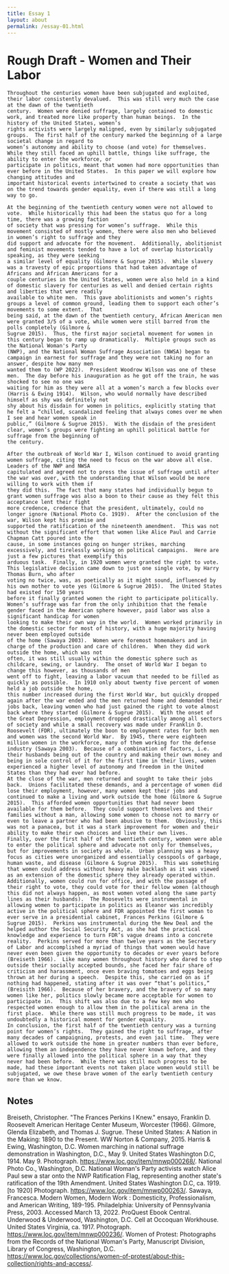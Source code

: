 ```yaml
---
title: Essay 1
layout: about
permalink: /essay-01.html
---
```


# Rough Draft - Women and Their Labor
	Throughout the centuries women have been subjugated and exploited, their labor consistently devalued.  This was still very much the case at the dawn of the twentieth
	century.  Women were denied suffrage, largely contained to domestic work, and treated more like property than human beings.  In the history of the United States, women’s
	rights activists were largely maligned, even by similarly subjugated groups.  The first half of the century marked the beginning of a large societal change in regard to
	women’s autonomy and ability to choose (and vote) for themselves.  While they still faced an uphill battle, things like suffrage, the ability to enter the workforce, or
	participate in politics, meant that women had more opportunities than ever before in the United States.  In this paper we will explore how changing attitudes and
	important historical events intertwined to create a society that was on the trend towards gender equality, even if there was still a long way to go.
	
	At the beginning of the twentieth century women were not allowed to vote.  While historically this had been the status quo for a long time, there was a growing faction
	of society that was pressing for women’s suffrage.  While this movement consisted of mostly women, there were also men who believed in women’s right to suffrage and they
	did support and advocate for the movement.  Additionally, abolitionist and feminist movements tended to have a lot of overlap historically speaking, as they were seeking
	a similar level of equality (Gilmore & Sugrue 2015).  While slavery was a travesty of epic proportions that had taken advantage of Africans and African Americans for a
	couple centuries in the United States, women were also held in a kind of domestic slavery for centuries as well and denied certain rights and liberties that were readily
	available to white men.  This gave abolitionists and women’s rights groups a level of common ground, leading them to support each other’s movements to some extent.  That
	being said, at the dawn of the twentieth century, African American men were granted 3/5 of a vote, while women were still barred from the polls completely (Gilmore &
	Sugrue 2015).  Thus, the first major societal movement for women in this century began to ramp up dramatically.  Multiple groups such as the National Woman's Party
	(NWP), and the National Woman Suffrage Association (NWSA) began to campaign in earnest for suffrage and they were not taking no for an answer, despite how many men
	wanted them to (WP 2022).  President Woodrow Wilson was one of these men.  The day before his inauguration as he got off the train, he was shocked to see no one was
	waiting for him as they were all at a women’s march a few blocks over (Harris & Ewing 1914).  Wilson, who would normally have described himself as shy was definitely not
	shy about his disdain for women in politics, explicitly stating that he felt a “chilled, scandalized feeling that always comes over me when I see and hear women speak in
	public,” (Gilmore & Sugrue 2015).  With the disdain of the president clear, women’s groups were fighting an uphill political battle for suffrage from the beginning of
	the century.
	
	After the outbreak of World War I, Wilson continued to avoid granting women suffrage, citing the need to focus on the war above all else.  Leaders of the NWP and NWSA
	capitulated and agreed not to press the issue of suffrage until after the war was over, with the understanding that Wilson would be more willing to work with them if
	they did this.  The fact that many states had individually begun to grant women suffrage was also a boon to their cause as they felt this acceptance lent their fight
	more credence, credence that the president, ultimately, could no longer ignore (National Photo Co. 1919).  After the conclusion of the war, Wilson kept his promise and
	supported the ratification of the nineteenth amendment.  This was not without the significant effort that women like Alice Paul and Carrie Chapman Catt poured into the
	cause, in some instances going on hunger strikes, marching excessively, and tirelessly working on political campaigns.  Here are just a few pictures that exemplify this
	arduous task.  Finally, in 1920 women were granted the right to vote.  This legislative decision came down to just one single vote, by Harry Thomas Burn, who after
	voting no twice, was, as poetically as it might sound, influenced by his own mother to vote yes (Gilmore & Sugrue 2015).  The United States had existed for 150 years
	before it finally granted women the right to participate politically.  
	Women’s suffrage was far from the only inhibition that the female gender faced in the American sphere however, paid labor was also a significant handicap for women
	looking to make their own way in the world.  Women worked primarily in the domestic sector for most of history, with a huge majority having never been employed outside
	of the home (Sawaya 2003).  Women were foremost homemakers and in charge of the production and care of children.  When they did work outside the home, which was not
	often, it was still usually within the domestic sphere such as childcare, sewing, or laundry.  The onset of World War I began to change this however, as thousands of men
	went off to fight, leaving a labor vacuum that needed to be filled as quickly as possible.  In 1910 only about twenty five percent of women held a job outside the home,
	this number increased during the first World War, but quickly dropped again after the war ended and the men returned home and demanded their jobs back, leaving women who had just gained the right to vote almost back where they started (Gilmore & Sugrue 2015).  With the onset of the Great Depression, employment dropped drastically among all sectors of society and while a small recovery was made under Franklin D. Roosevelt (FDR), ultimately the boon to employment rates for both men and women was the second World War.  By 1945, there were eighteen million women in the workforce, many of them working for the defense industry (Sawaya 2003).  Because of a combination of factors, i.e. their husbands being out of the country and making their own money and being in sole control of it for the first time in their lives, women experienced a higher level of autonomy and freedom in the United States than they had ever had before.  
	At the close of the war, men returned and sought to take their jobs back.  Unions facilitated these demands, and a percentage of women did lose their employment, however, many women kept their jobs and continued to make a living and work outside the home (Gilmore & Sugrue 2015).  This afforded women opportunities that had never been available for them before.  They could support themselves and their families without a man, allowing some women to choose not to marry or even to leave a partner who had been abusive to them.  Obviously, this was not a panacea, but it was a stark improvement for women and their ability to make their own choices and live their own lives.  
	Finally, over the first half of the twentieth century, women were able to enter the political sphere and advocate not only for themselves, but for improvements in society as whole.  Urban planning was a heavy focus as cities were unorganized and essentially cesspools of garbage, human waste, and disease (Gilmore & Sugrue 2015).  This was something that women could address without heavy male backlash as it was viewed as an extension of the domestic sphere they already operated within.  Additionally, women could run for office, and with the passage of their right to vote, they could vote for their fellow women (although this did not always happen, as most women voted along the same party lines as their husbands).  The Roosevelts were instrumental in allowing women to participate in politics as Eleanor was incredibly active in the political sphere and FDR appointed the first woman to ever serve in a presidential cabinet, Frances Perkins (Gilmore & Sugrue 2015).  Perkins was instrumental during the New Deal and the helped author the Social Security Act, as she had the practical knowledge and experience to turn FDR’s vague dreams into a concrete reality.  Perkins served for more than twelve years as the Secretary of Labor and accomplished a myriad of things that women would have never even been given the opportunity to decades or ever years before (Breiseth 1966).  Like many women throughout history who dared to step outside their socially accepted bounds, she faced her fair share of criticism and harassment, once even braving tomatoes and eggs being thrown at her during a speech.  Despite this, she carried on as if nothing had happened, stating after it was over “that’s politics,” (Breisith 1966).  Because of her bravery, and the bravery of so many women like her, politics slowly became more acceptable for women to participate in.  This shift was also due to a few key men who respected women enough to allow them in the political arena in the first place.  While there was still much progress to be made, it was undoubtedly a historical moment for gender equality.  
	In conclusion, the first half of the twentieth century was a turning point for women’s rights.  They gained the right to suffrage, after many decades of campaigning, protests, and even jail time.  They were allowed to work outside the home in greater numbers than ever before, allowing them an independence they have never known before, and they were finally allowed into the political sphere in a way that they never had been before.  While there was still much progress to be made, had these important events not taken place women would still be subjugated, we owe these brave women of the early twentieth century more than we know.  
## Notes
Breiseth, Christopher. "The Frances Perkins I Knew." ensayo, Franklin D. Roosevelt American Heritage Center Museum, Worcester (1966).
Gilmore, Glenda Elizabeth, and Thomas J. Sugrue. These United States: A Nation in the Making: 1890 to the Present. WW Norton & Company, 2015.
Harris & Ewing, Washington, D.C. Women marching in national suffrage demonstration in Washington, D.C., May 9. United States Washington D.C, 1914. May 9. Photograph. https://www.loc.gov/item/mnwp000268/.
National Photo Co., Washington, D.C. National Woman's Party activists watch Alice Paul sew a star onto the NWP Ratification Flag, representing another state's ratification of the 19th Amendment. United States Washington D.C, ca. 1919. [to 1920] Photograph. https://www.loc.gov/item/mnwp000263/.
Sawaya, Francesca. Modern Women, Modern Work : Domesticity, Professionalism, and American Writing, 189-195. Philadelphia: University of Pennsylvania Press, 2003. Accessed March 13, 2022. ProQuest Ebook Central.
Underwood & Underwood, Washington, D.C. Cell at Occoquan Workhouse. United States Virginia, ca. 1917. Photograph. https://www.loc.gov/item/mnwp000236/.
Women of Protest: Photographs from the Records of the National Woman's Party, Manuscript Division, Library of Congress, Washington, D.C. https://www.loc.gov/collections/women-of-protest/about-this-collection/rights-and-access/. 

